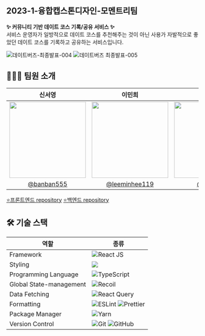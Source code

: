 ## 2023-1-융합캡스톤디자인-모멘트리팀
**✨ 커뮤니티 기반 데이트 코스 기록/공유 서비스 ✨**
<br> 
서비스 운영자가 일방적으로 데이트 코스를 추천해주는 것이 아닌 사용가 자발적으로 좋았던 데이트 코스를 기록하고 공유하는 서비스입니다.
<br> 

![데이트버즈-최종발표-004](https://github.com/CSID-DGU/2023-1-SCS4031-Momentree/assets/62867581/183fef3a-f11c-447f-923c-6fba7dc6fd27)
![데이트버즈 최종발표-005](https://github.com/CSID-DGU/2023-1-SCS4031-Momentree/assets/62867581/b9e195fd-9408-4f27-b2b5-0a14f026635f)
<br />

## 👩🏻‍💻 팀원 소개
|신서영|이민희|송우영|이중원|
|:-:|:-:|:-:|:-:|
|<img src="https://avatars.githubusercontent.com/u/124651984?v=4" width="200px" />|<img src="https://avatars.githubusercontent.com/u/91667853?v=4" width="200px" />|<img src="https://avatars.githubusercontent.com/u/62867581?v=4" width="200px" />|<img src="https://avatars.githubusercontent.com/u/85065626?v=4" width="200px" />|
|[@banban555](https://github.com/banban555)|[@leeminhee119](https://github.com/leeminhee119)|[@f0rever0](https://github.com/f0rever0)|[@shoeone96](https://github.com/shoeone96)|


[⭐️프론트엔드 repository](https://github.com/CSID-DGU/2023-1-SCS4031-Momentree)
[⭐️백엔드 repository](https://github.com/CSID-DGU/2023-1-SCS4031-Momentree-2)
<br />

## 🛠 기술 스택
|역할|종류|
|-|-|
|Framework|![React JS](https://img.shields.io/badge/React-black?style=for-the-badge&logo=react&logoColor=white)|
|Styling|<img src="https://img.shields.io/badge/styled components-DB7093?style=for-the-badge&logo=styled-components&logoColor=white"/>|
|Programming Language|![TypeScript](https://img.shields.io/badge/typescript-%23007ACC.svg?style=for-the-badge&logo=typescript&logoColor=white)|
|Global State-management|![Recoil](https://img.shields.io/badge/Recoil-6DB33F?style=for-the-badge&logo=Recoil&logoColor=white)|
|Data Fetching|![React Query](https://img.shields.io/badge/-React%20Query-FF4154?style=for-the-badge&logo=react%20query&logoColor=white)|
|Formatting|![ESLint](https://img.shields.io/badge/ESLint-4B3263?style=for-the-badge&logo=eslint&logoColor=white) ![Prettier](https://img.shields.io/badge/Prettier-F7B93E?style=for-the-badge&logo=prettier&logoColor=white)|
|Package Manager|![Yarn](https://img.shields.io/badge/yarn-%232C8EBB.svg?style=for-the-badge&logo=yarn&logoColor=white)|                                             
|Version Control|![Git](https://img.shields.io/badge/git-%23F05033.svg?style=for-the-badge&logo=git&logoColor=white) ![GitHub](https://img.shields.io/badge/github-%23121011.svg?style=for-the-badge&logo=github&logoColor=white) |
<br />
